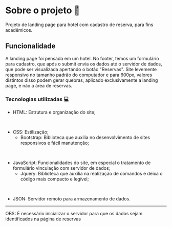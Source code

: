 # Sobre o projeto 📖

Projeto de landing page para hotel com cadastro de reserva, para fins acadêmicos.

## Funcionalidade 

A landing page foi pensada em um hotel. No footer, temos um formulário para cadastro, que após o submit envia os dados até o servidor de dados, que pode ser visualizada apertando o botão "Reservas". Site levemente responsivo no tamanho padrão do computador e para 600px, valores distintos disso podem gerar quebras, aplicado exclusivamente a landing page, e não a área de reservas.
### Tecnologias utilizadas 💻
- HTML: Estrutura e organização do site;
  
<br>

- CSS: Estilização; 
  * Bootstrap: Biblioteca que auxilia no desenvolvimento de sites responsivos e fácil manutenção;
<br>

- JavaScript: Funcionalidades do site, em especial o tratamento de formulário vinculação com servidor de dados; 
  * Jquery: Biblioteca que auxilia na realização de comandos e deixa o código mais compacto e legível;
<br>

- JSON: Servidor remoto para armazenamento de dados.
<hr>

OBS: É necessário inicializar o servidor para que os dados sejam identificados na página de reservas
